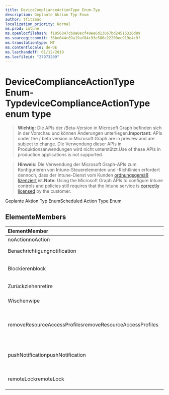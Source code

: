 ```yaml
---
title: DeviceComplianceActionType Enum-Typ
description: Geplante Aktion Typ Enum
author: tfitzmac
localization_priority: Normal
ms.prod: intune
ms.openlocfilehash: f1856847cb8a8ecf48ee6d13067bd24515326d89
ms.sourcegitcommit: 36be044c89a19af84c93e586e22200ec919e4c9f
ms.translationtype: MT
ms.contentlocale: de-DE
ms.lasthandoff: 01/12/2019
ms.locfileid: "27973209"
---
```

# <a name="devicecomplianceactiontype-enum-type"></a><span data-ttu-id="6041a-103">DeviceComplianceActionType Enum-Typ</span><span class="sxs-lookup"><span data-stu-id="6041a-103">deviceComplianceActionType enum type</span></span>

> <span data-ttu-id="6041a-104">**Wichtig:** Die APIs der /Beta-Version in Microsoft Graph befinden sich in der Vorschau und können Änderungen unterliegen.</span><span class="sxs-lookup"><span data-stu-id="6041a-104">**Important:** APIs under the / beta version in Microsoft Graph are in preview and are subject to change.</span></span> <span data-ttu-id="6041a-105">Die Verwendung dieser APIs in Produktionsanwendungen wird nicht unterstützt.</span><span class="sxs-lookup"><span data-stu-id="6041a-105">Use of these APIs in production applications is not supported.</span></span>

> <span data-ttu-id="6041a-106">**Hinweis:** Die Verwendung der Microsoft Graph-APIs zum Konfigurieren von Intune-Steuerelementen und -Richtlinien erfordert dennoch, dass der Intune-Dienst vom Kunden [ordnungsgemäß lizenziert](https://go.microsoft.com/fwlink/?linkid=839381) ist.</span><span class="sxs-lookup"><span data-stu-id="6041a-106">**Note:** Using the Microsoft Graph APIs to configure Intune controls and policies still requires that the Intune service is [correctly licensed](https://go.microsoft.com/fwlink/?linkid=839381) by the customer.</span></span>

<span data-ttu-id="6041a-107">Geplante Aktion Typ Enum</span><span class="sxs-lookup"><span data-stu-id="6041a-107">Scheduled Action Type Enum</span></span>
## <a name="members"></a><span data-ttu-id="6041a-108">Elemente</span><span class="sxs-lookup"><span data-stu-id="6041a-108">Members</span></span>
|<span data-ttu-id="6041a-109">Element</span><span class="sxs-lookup"><span data-stu-id="6041a-109">Member</span></span>|<span data-ttu-id="6041a-110">Wert</span><span class="sxs-lookup"><span data-stu-id="6041a-110">Value</span></span>|<span data-ttu-id="6041a-111">Beschreibung</span><span class="sxs-lookup"><span data-stu-id="6041a-111">Description</span></span>|
|:---|:---|:---|
|<span data-ttu-id="6041a-112">noAction</span><span class="sxs-lookup"><span data-stu-id="6041a-112">noAction</span></span>|<span data-ttu-id="6041a-113">0</span><span class="sxs-lookup"><span data-stu-id="6041a-113">0</span></span>|<span data-ttu-id="6041a-114">Keine Aktion</span><span class="sxs-lookup"><span data-stu-id="6041a-114">No Action</span></span>|
|<span data-ttu-id="6041a-115">Benachrichtigung</span><span class="sxs-lookup"><span data-stu-id="6041a-115">notification</span></span>|<span data-ttu-id="6041a-116">1</span><span class="sxs-lookup"><span data-stu-id="6041a-116">1</span></span>|<span data-ttu-id="6041a-117">Benachrichtigung senden</span><span class="sxs-lookup"><span data-stu-id="6041a-117">Send Notification</span></span>|
|<span data-ttu-id="6041a-118">Blockieren</span><span class="sxs-lookup"><span data-stu-id="6041a-118">block</span></span>|<span data-ttu-id="6041a-119">2</span><span class="sxs-lookup"><span data-stu-id="6041a-119">2</span></span>|<span data-ttu-id="6041a-120">Das Gerät im AAD blockieren</span><span class="sxs-lookup"><span data-stu-id="6041a-120">Block the device in AAD</span></span>|
|<span data-ttu-id="6041a-121">Zurückziehen</span><span class="sxs-lookup"><span data-stu-id="6041a-121">retire</span></span>|<span data-ttu-id="6041a-122">3</span><span class="sxs-lookup"><span data-stu-id="6041a-122">3</span></span>|<span data-ttu-id="6041a-123">Deaktivieren Sie das Gerät</span><span class="sxs-lookup"><span data-stu-id="6041a-123">Retire the device</span></span>|
|<span data-ttu-id="6041a-124">Wischen</span><span class="sxs-lookup"><span data-stu-id="6041a-124">wipe</span></span>|<span data-ttu-id="6041a-125">4</span><span class="sxs-lookup"><span data-stu-id="6041a-125">4</span></span>|<span data-ttu-id="6041a-126">Bereinigen des Geräts</span><span class="sxs-lookup"><span data-stu-id="6041a-126">Wipe the device</span></span>|
|<span data-ttu-id="6041a-127">removeResourceAccessProfiles</span><span class="sxs-lookup"><span data-stu-id="6041a-127">removeResourceAccessProfiles</span></span>|<span data-ttu-id="6041a-128">5</span><span class="sxs-lookup"><span data-stu-id="6041a-128">5</span></span>|<span data-ttu-id="6041a-129">Ressource Access Profile vom Gerät zu entfernen</span><span class="sxs-lookup"><span data-stu-id="6041a-129">Remove Resource Access Profiles from the device</span></span>|
|<span data-ttu-id="6041a-130">pushNotification</span><span class="sxs-lookup"><span data-stu-id="6041a-130">pushNotification</span></span>|<span data-ttu-id="6041a-131">9</span><span class="sxs-lookup"><span data-stu-id="6041a-131">9</span></span>|<span data-ttu-id="6041a-132">Push-Benachrichtigung an Gerät senden</span><span class="sxs-lookup"><span data-stu-id="6041a-132">Send push notification to device</span></span>|
|<span data-ttu-id="6041a-133">remoteLock</span><span class="sxs-lookup"><span data-stu-id="6041a-133">remoteLock</span></span>|<span data-ttu-id="6041a-134">10</span><span class="sxs-lookup"><span data-stu-id="6041a-134">10</span></span>|<span data-ttu-id="6041a-135">Das Gerät Remote Sperren</span><span class="sxs-lookup"><span data-stu-id="6041a-135">Remotely lock the device</span></span>|





